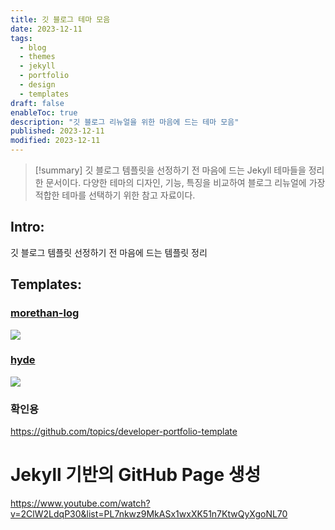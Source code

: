 ```yaml
---
title: 깃 블로그 테마 모음
date: 2023-12-11
tags:
  - blog
  - themes
  - jekyll
  - portfolio
  - design
  - templates
draft: false
enableToc: true
description: "깃 블로그 리뉴얼을 위한 마음에 드는 테마 모음"
published: 2023-12-11
modified: 2023-12-11
---
```


> [!summary]
> 깃 블로그 템플릿을 선정하기 전 마음에 드는 Jekyll 테마들을 정리한 문서이다. 다양한 테마의 디자인, 기능, 특징을 비교하여 블로그 리뉴얼에 가장 적합한 테마를 선택하기 위한 참고 자료이다.

## Intro: 
깃 블로그 템플릿 선정하기 전 마음에 드는 템플릿 정리


## Templates:

### **[morethan-log](https://github.com/morethanmin/morethan-log)**

![](https://i.imgur.com/0HnpRTl.png)
### **[hyde](https://github.com/chemistryx/hyde)**

![](https://i.imgur.com/VJ6I7wS.png)

### 확인용

https://github.com/topics/developer-portfolio-template


# Jekyll 기반의 GitHub Page 생성
https://www.youtube.com/watch?v=2ClW2LdqP30&list=PL7nkwz9MkASx1wxXK51n7KtwQyXgoNL70

